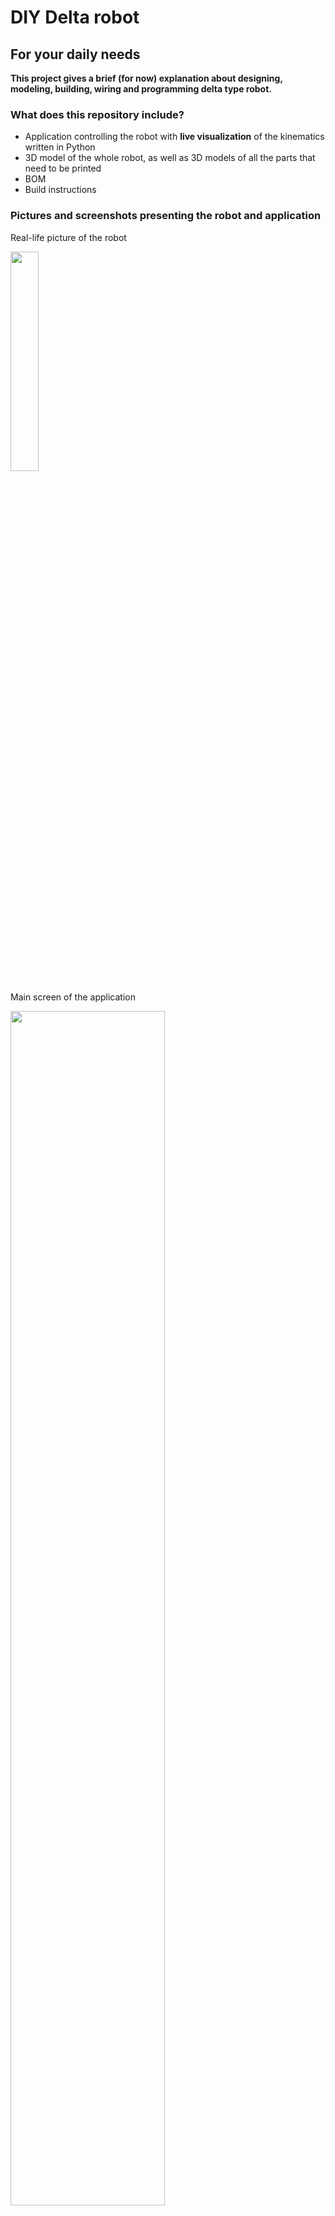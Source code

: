 # DIY Delta robot

## For your daily needs

**This project gives a brief (for now) explanation about designing, modeling, building, wiring and programming delta type robot.**

### What does this repository include?
- Application controlling the robot with **live visualization** of the kinematics written in Python
- 3D model of the whole robot, as well as 3D models of all the parts that need to be printed
- BOM
- Build instructions

### Pictures and screenshots presenting the robot and application

Real-life picture of the robot

<img src="https://user-images.githubusercontent.com/84570140/149950226-a1bb82dc-97a9-4bc8-ab05-011d34f5940a.jpg" width=30% height=30%>

Main screen of the application

<img src="https://user-images.githubusercontent.com/84570140/149950918-80e215e9-9a54-49c9-802b-f81aedbbf43c.png" width=70% height=70%>

